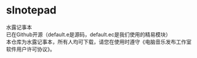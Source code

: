# slnotepad
水露记事本<br>
已在Github开源（default.e是源码，default.ec是我们使用的精易模块）<br>
本仓库为水露记事本，所有人均可下载，请您在使用时遵守《电脑音乐发布工作室软件用户许可协议》。<br>
